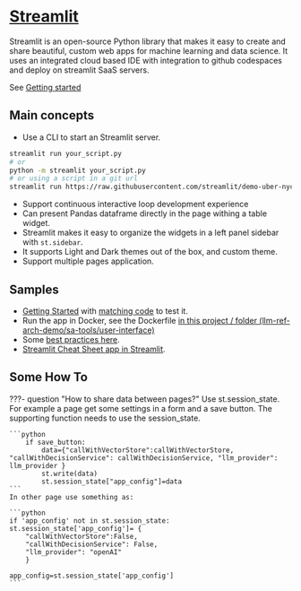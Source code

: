 # [Streamlit](https://streamlit.io/)

Streamlit is an open-source Python library that makes it easy to create and share beautiful, custom web apps for machine learning and data science. It uses an integrated cloud based IDE with integration to github codespaces and deploy on streamlit SaaS servers.

See [Getting started](https://docs.streamlit.io/library/get-started/create-an-app)

## Main concepts

* Use a CLI to start an Streamlit server.

```sh
streamlit run your_script.py
# or 
python -m streamlit your_script.py
# or using a script in a git url
streamlit run https://raw.githubusercontent.com/streamlit/demo-uber-nyc-pickups/master/streamlit_app.py
```

* Support continuous interactive loop development experience
* Can present Pandas dataframe directly in the page withing a table widget.
* Streamlit makes it easy to organize the widgets in a left panel sidebar with `st.sidebar`. 
* It supports Light and Dark themes out of the box, and custom theme.
* Support multiple pages application.


## Samples

* [Getting Started](https://docs.streamlit.io/library/get-started/create-an-app) with [matching code]() to test it.
* Run the app in Docker, see the Dockerfile [in this project / folder (llm-ref-arch-demo/sa-tools/user-interface)](https://github.com/jbcodeforce/llm-ref-arch-demo/blob/main/sa-tools/user-interface/Dockerfile)
* Some [best practices here](https://pmbaumgartner.github.io/streamlitopedia/front/introduction.html).
* [Streamlit Cheat Sheet app in Streamlit](https://cheat-sheet.streamlit.app/).

## Some How To

???- question "How to share data between pages?"
    Use st.session_state. For example a page get some settings in a form and a save button. The supporting function needs to use the session_state.

    ```python
        if save_button:
            data={"callWithVectorStore":callWithVectorStore, "callWithDecisionService": callWithDecisionService, "llm_provider": llm_provider }
            st.write(data)
            st.session_state["app_config"]=data
    ```
    In other page use something as:

    ```python
    if 'app_config' not in st.session_state:
    st.session_state['app_config']= {
        "callWithVectorStore":False, 
        "callWithDecisionService": False, 
        "llm_provider": "openAI" 
        }

    app_config=st.session_state['app_config']
    ```
